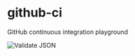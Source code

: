 # github-ci
GitHub continuous integration playground

![Validate JSON](https://github.com/leeneil/github-ci/actions/workflows/python-package.yml/badge.svg)
